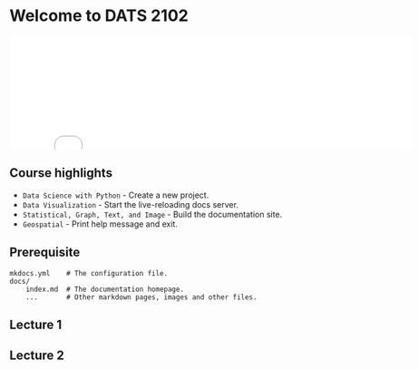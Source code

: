 # Welcome to DATS 2102
<iframe src="D3Blocks.html" height="200px" width="710px", frameBorder="0"></iframe>

## Course highlights

* `Data Science with Python` - Create a new project.
* `Data Visualization` - Start the live-reloading docs server.
* `Statistical, Graph, Text, and Image` - Build the documentation site.
* `Geospatial` - Print help message and exit.

## Prerequisite

    mkdocs.yml    # The configuration file.
    docs/
        index.md  # The documentation homepage.
        ...       # Other markdown pages, images and other files.

## Lecture 1

## Lecture 2